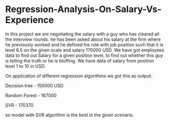 # Regression-Analysis-On-Salary-Vs-Experience
In this project we are negotiating the salary with a guy who has cleared all the interview rounds. 
he has been asked about his salary at the firm where he previously worked and he defined his role with job position suvh that it is level 6.5 on the given scale and salary 170000 USD.
We have got employees data to find out Salary for a given position level, to find out whether this guy is telling the truth or he is bluffing.
We have data of salary from position level 1 to 10 in USD.

On application of different regression algorithms we got this as output.

Decision tree - 150000 USD

Random Forest - 167000

SVR - 170370

so model with SVR algorithm is the best in the given scenario.
